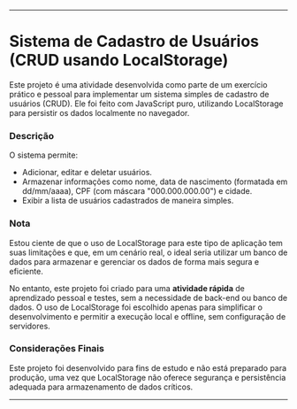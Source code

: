 ---

# Sistema de Cadastro de Usuários (CRUD usando LocalStorage)

Este projeto é uma atividade desenvolvida como parte de um exercício prático e pessoal para implementar um sistema simples de cadastro de usuários (CRUD). Ele foi feito com JavaScript puro, utilizando LocalStorage para persistir os dados localmente no navegador.

### Descrição

O sistema permite:
- Adicionar, editar e deletar usuários.
- Armazenar informações como nome, data de nascimento (formatada em dd/mm/aaaa), CPF (com máscara "000.000.000.00") e cidade.
- Exibir a lista de usuários cadastrados de maneira simples.

### Nota

Estou ciente de que o uso de LocalStorage para este tipo de aplicação tem suas limitações e que, em um cenário real, o ideal seria utilizar um banco de dados para armazenar e gerenciar os dados de forma mais segura e eficiente. 

No entanto, este projeto foi criado para uma **atividade rápida** de aprendizado pessoal e testes, sem a necessidade de back-end ou banco de dados. O uso de LocalStorage foi escolhido apenas para simplificar o desenvolvimento e permitir a execução local e offline, sem configuração de servidores.

### Considerações Finais

Este projeto foi desenvolvido para fins de estudo e não está preparado para produção, uma vez que LocalStorage não oferece segurança e persistência adequada para armazenamento de dados críticos.

---